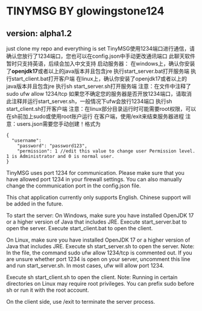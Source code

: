 # TINYMSG BY glowingstone124
## version: alpha1.2
just clone my repo and everything is set
TinyMSG使用1234端口进行通信，请确认您放行了1234端口，您也可以在config.json中手动更改通讯端口
此聊天软件暂时只支持英语，后续会加入中文支持
启动服务器：
在windows上，确认你安装了**openjdk17**或者以上的java版本并且包含jre
执行start_server.bat打开服务端
执行start_client.bat打开客户端
在linux上，确认你安装了openjdk17或者以上的java版本并且包含jre
执行sh start_server.sh打开服务端
注意：在文件中注释了sudo ufw allow 1234/tcp
如果您不确定您的服务器是否开放1234端口，请取消此注释并运行start_server.sh，一般情况下ufw会放行1234端口
执行sh start_client.sh打开客户端
注意：在linux部分目录运行时可能需要root权限，可以在sh前加上sudo或使用root账户运行
在客户端，使用/exit来结束服务器进程
注意：users.json需要您手动创建！格式为
```
{
  "username":
    "password": "password123",
    "permission": 1 //edit this value to change user Permission level. 1 is Administrator and 0 is normal user.
}
```

TinyMSG uses port 1234 for communication. Please make sure that you have allowed port 1234 in your firewall settings. You can also manually change the communication port in the config.json file.

This chat application currently only supports English. Chinese support will be added in the future.

To start the server:
On Windows, make sure you have installed OpenJDK 17 or a higher version of Java that includes JRE. Execute start_server.bat to open the server. Execute start_client.bat to open the client.

On Linux, make sure you have installed OpenJDK 17 or a higher version of Java that includes JRE. Execute sh start_server.sh to open the server.
Note: In the file, the command sudo ufw allow 1234/tcp is commented out. If you are unsure whether port 1234 is open on your server, uncomment this line and run start_server.sh. In most cases, ufw will allow port 1234.

Execute sh start_client.sh to open the client.
Note: Running in certain directories on Linux may require root privileges. You can prefix sudo before sh or run it with the root account.

On the client side, use /exit to terminate the server process.

